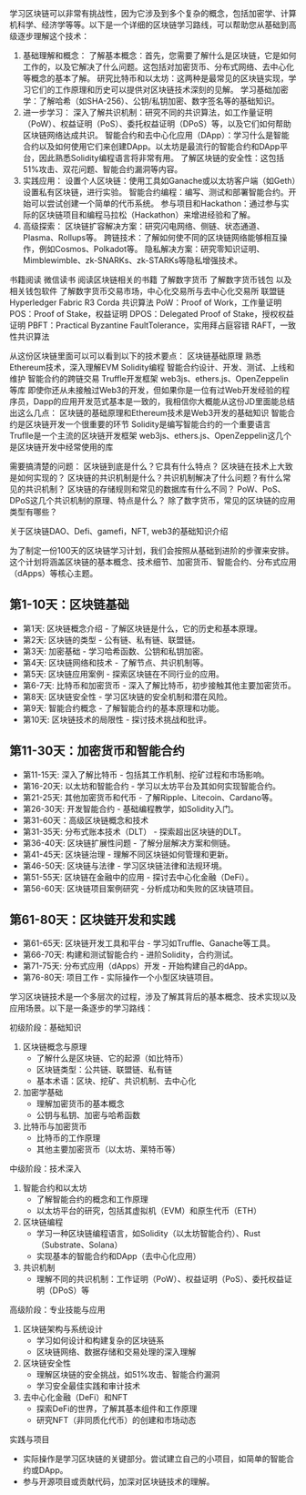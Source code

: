 学习区块链可以非常有挑战性，因为它涉及到多个复杂的概念，包括加密学、计算机科学、经济学等等。以下是一个详细的区块链学习路线，可以帮助您从基础到高级逐步理解这个技术：
1. 基础理解和概念：
了解基本概念：首先，您需要了解什么是区块链，它是如何工作的，以及它解决了什么问题。这包括对加密货币、分布式网络、去中心化等概念的基本了解。
研究比特币和以太坊：这两种是最常见的区块链实现，学习它们的工作原理和历史可以提供对区块链技术深刻的见解。
学习基础加密学：了解哈希（如SHA-256）、公钥/私钥加密、数字签名等的基础知识。
2. 进一步学习：
深入了解共识机制：研究不同的共识算法，如工作量证明（PoW）、权益证明（PoS）、委托权益证明（DPoS）等，以及它们如何帮助区块链网络达成共识。
智能合约和去中心化应用（DApp）：学习什么是智能合约以及如何使用它们来创建DApp。以太坊是最流行的智能合约和DApp平台，因此熟悉Solidity编程语言将非常有用。
了解区块链的安全性：这包括51%攻击、双花问题、智能合约漏洞等内容。
3. 实践应用：
设置个人区块链：使用工具如Ganache或以太坊客户端（如Geth）设置私有区块链，进行实验。
智能合约编程：编写、测试和部署智能合约。开始可以尝试创建一个简单的代币系统。
参与项目和Hackathon：通过参与实际的区块链项目和编程马拉松（Hackathon）来增进经验和了解。
4. 高级探索：
区块链扩容解决方案：研究闪电网络、侧链、状态通道、Plasma、Rollups等。
跨链技术：了解如何使不同的区块链网络能够相互操作，例如Cosmos、Polkadot等。
隐私解决方案：研究零知识证明、Mimblewimble、zk-SNARKs、zk-STARKs等隐私增强技术。



书籍阅读
微信读书 阅读区块链相关的书籍
了解数字货币
了解数字货币钱包 以及相关钱包软件
了解数字货币交易市场，中心化交易所与去中心化交易所
联盟链
Hyperledger Fabric
R3 Corda
共识算法
PoW：Proof of Work，工作量证明
POS：Proof of Stake，权益证明
DPOS：Delegated Proof of Stake，授权权益证明
PBFT：Practical Byzantine FaultTolerance，实用拜占庭容错
RAFT，一致性共识算法




从这份区块链里面可以可以看到以下的技术要点：
区块链基础原理
熟悉Ethereum技术，深入理解EVM
Solidity编程
智能合约设计、开发、测试、上线和维护
智能合约的跨链交易
Truffle开发框架
web3js、ethers.js、OpenZeppelin等库
即使你还从未接触过Web3的开发，但如果你是一位有过Web开发经验的程序员，Dapp的应用开发范式基本是一致的，我相信你大概能从这份JD里面能总结出这么几点：
区块链的基础原理和Ethereum技术是Web3开发的基础知识
智能合约是区块链开发一个很重要的环节
Solidity是编写智能合约的一个重要语言
Truflle是一个主流的区块链开发框架
web3js、ethers.js、OpenZeppelin这几个是区块链开发中经常使用的库

需要搞清楚的问题：
区块链到底是什么？它具有什么特点？
区块链在技术上大致是如何实现的？
区块链的共识机制是什么？共识机制解决了什么问题？有什么常见的共识机制？
区块链的存储规则和常见的数据库有什么不同？
PoW、PoS、DPoS这几个共识机制的原理、特点是什么？
除了数字货币，常见的区块链的应用类型有哪些？

关于区块链DAO、Defi、gamefi，NFT, web3的基础知识介绍


为了制定一份100天的区块链学习计划，我们会按照从基础到进阶的步骤来安排。这个计划将涵盖区块链的基本概念、技术细节、加密货币、智能合约、分布式应用（dApps）等核心主题。

## 第1-10天：区块链基础
- 第1天: 区块链概念介绍 - 了解区块链是什么，它的历史和基本原理。
- 第2天: 区块链的类型 - 公有链、私有链、联盟链。
- 第3天: 加密基础 - 学习哈希函数、公钥和私钥加密。
- 第4天: 区块链网络和技术 - 了解节点、共识机制等。
- 第5天: 区块链应用案例 - 探索区块链在不同行业的应用。
- 第6-7天: 比特币和加密货币 - 深入了解比特币，初步接触其他主要加密货币。
- 第8天: 区块链安全性 - 学习区块链的安全机制和潜在风险。
- 第9天: 智能合约概念 - 了解智能合约的基本原理和功能。
- 第10天: 区块链技术的局限性 - 探讨技术挑战和批评。

## 第11-30天：加密货币和智能合约
- 第11-15天: 深入了解比特币 - 包括其工作机制、挖矿过程和市场影响。
- 第16-20天: 以太坊和智能合约 - 学习以太坊平台及其如何实现智能合约。
- 第21-25天: 其他加密货币和代币 - 了解Ripple、Litecoin、Cardano等。
- 第26-30天: 开发智能合约 - 基础编程教学，如Solidity入门。
- 第31-60天：高级区块链概念和技术
- 第31-35天: 分布式账本技术（DLT） - 探索超出区块链的DLT。
- 第36-40天: 区块链扩展性问题 - 了解分层解决方案和侧链。
- 第41-45天: 区块链治理 - 理解不同区块链如何管理和更新。
- 第46-50天: 区块链与法律 - 学习区块链法律和法规环境。
- 第51-55天: 区块链在金融中的应用 - 探讨去中心化金融（DeFi）。
- 第56-60天: 区块链项目案例研究 - 分析成功和失败的区块链项目。

## 第61-80天：区块链开发和实践
- 第61-65天: 区块链开发工具和平台 - 学习如Truffle、Ganache等工具。
- 第66-70天: 构建和测试智能合约 - 进阶Solidity，合约测试。
- 第71-75天: 分布式应用（dApps）开发 - 开始构建自己的dApp。
- 第76-80天: 项目工作 - 实际操作一个小型区块链项目。


学习区块链技术是一个多层次的过程，涉及了解其背后的基本概念、技术实现以及应用场景。以下是一条逐步的学习路线：

初级阶段：基础知识
1. 区块链概念与原理
   - 了解什么是区块链、它的起源（如比特币）
   - 区块链类型：公共链、联盟链、私有链
   - 基本术语：区块、挖矿、共识机制、去中心化
2. 加密学基础
   - 理解加密货币的基本概念
   - 公钥与私钥、加密与哈希函数
3. 比特币与加密货币
   - 比特币的工作原理
   - 其他主要加密货币（以太坊、莱特币等）

中级阶段：技术深入
1. 智能合约和以太坊
   - 了解智能合约的概念和工作原理
   - 以太坊平台的研究，包括其虚拟机（EVM）和原生代币（ETH）
2. 区块链编程
   - 学习一种区块链编程语言，如Solidity（以太坊智能合约）、Rust（Substrate、Solana）
   - 实现基本的智能合约和DApp（去中心化应用）
3. 共识机制
   - 理解不同的共识机制：工作证明（PoW）、权益证明（PoS）、委托权益证明（DPoS）等

高级阶段：专业技能与应用
1. 区块链架构与系统设计
   - 学习如何设计和构建复杂的区块链系
   - 区块链网络、数据存储和交易处理的深入理解
2. 区块链安全性
   - 理解区块链的安全挑战，如51%攻击、智能合约漏洞
   - 学习安全最佳实践和审计技术
3. 去中心化金融（DeFi）和NFT
   - 探索DeFi的世界，了解其基本组件和工作原理
   - 研究NFT（非同质化代币）的创建和市场动态

实践与项目
- 实际操作是学习区块链的关键部分。尝试建立自己的小项目，如简单的智能合约或DApp。
- 参与开源项目或贡献代码，加深对区块链技术的理解。

